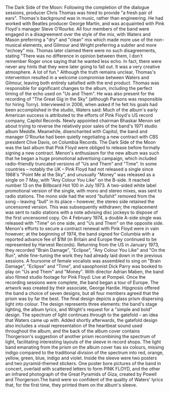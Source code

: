 The Dark Side of the Moon: Following the completion of the dialogue sessions, producer Chris Thomas was hired to provide "a fresh pair of ears".  Thomas's background was in music, rather than engineering.  He had worked with Beatles producer George Martin, and was acquainted with Pink Floyd's manager Steve O'Rourke. All four members of the band were engaged in a disagreement over the style of the mix, with Waters and Mason preferring a "dry" and "clean" mix which made more use of the non-musical elements, and Gilmour and Wright preferring a subtler and more "echoey" mix. Thomas later claimed there were no such disagreements, stating "There was no difference in opinion between them, I don't remember Roger once saying that he wanted less echo.  In fact, there were never any hints that they were later going to fall out.  It was a very creative atmosphere.  A lot of fun." Although the truth remains unclear, Thomas's intervention resulted in a welcome compromise between Waters and Gilmour, leaving both entirely satisfied with the end product.  Thomas was responsible for significant changes to the album, including the perfect timing of the echo used on "Us and Them".  He was also present for the recording of "The Great Gig in the Sky" (although Parsons was responsible for hiring Torry). Interviewed in 2006, when asked if he felt his goals had been accomplished in the studio, Waters said: Much of the album's early American success is attributed to the efforts of Pink Floyd's US record company, Capitol Records.  Newly appointed chairman Bhaskar Menon set about trying to reverse the relatively poor sales of the band's 1971 studio album Meddle.  Meanwhile, disenchanted with Capitol, the band and manager O'Rourke had been quietly negotiating a new contract with CBS president Clive Davis, on Columbia Records.  The Dark Side of the Moon was the last album that Pink Floyd were obliged to release before formally signing a new contract.  Menon's enthusiasm for the new album was such that he began a huge promotional advertising campaign, which included radio-friendly truncated versions of "Us and Them" and "Time". In some countries – notably the UK – Pink Floyd had not released a single since 1968's "Point Me at the Sky", and unusually "Money" was released as a single on 7 May, with "Any Colour You Like" on the B-side.  It reached number 13 on the Billboard Hot 100 in July 1973. A two-sided white label promotional version of the single, with mono and stereo mixes, was sent to radio stations.  The mono side had the word "bullshit" removed from the song – leaving "bull" in its place – however, the stereo side retained the uncensored version.  This was subsequently withdrawn; the replacement was sent to radio stations with a note advising disc jockeys to dispose of the first uncensored copy. On 4 February 1974, a double A-side single was released with "Time" on one side, and "Us and Them" on the opposite side. Menon's efforts to secure a contract renewal with Pink Floyd were in vain however; at the beginning of 1974, the band signed for Columbia with a reported advance fee of $1M (in Britain and Europe they continued to be represented by Harvest Records). Returning from the US in January 1973, they recorded "Brain Damage", "Eclipse", "Any Colour You Like" and "On the Run", while fine-tuning the work they had already laid down in the previous sessions.  A foursome of female vocalists was assembled to sing on "Brain Damage", "Eclipse" and "Time", and saxophonist Dick Parry was booked to play on "Us and Them" and "Money".  With director Adrian Maben, the band also filmed studio footage for Pink Floyd: Live at Pompeii. Once the recording sessions were complete, the band began a tour of Europe. The artwork was created by their associate, George Hardie.  Hipgnosis offered the band a choice of seven designs, but all four members agreed that the prism was by far the best. The final design depicts a glass prism dispersing light into colour. The design represents three elements: the band's stage lighting, the album lyrics, and Wright's request for a "simple and bold" design.  The spectrum of light continues through to the gatefold – an idea that Waters came up with. Added shortly afterwards, the gatefold design also includes a visual representation of the heartbeat sound used throughout the album, and the back of the album cover contains Thorgerson's suggestion of another prism recombining the spectrum of light, facilitating interesting layouts of the sleeve in record shops. The light band emanating from the prism on the album cover has six colours, missing indigo compared to the traditional division of the spectrum into red, orange, yellow, green, blue, indigo and violet.  Inside the sleeve were two posters and two pyramid-themed stickers.  One poster bore pictures of the band in concert, overlaid with scattered letters to form PINK FLOYD, and the other an infrared photograph of the Great Pyramids of Giza, created by Powell and Thorgerson.The band were so confident of the quality of Waters' lyrics that, for the first time, they printed them on the album's sleeve.
